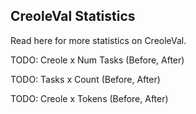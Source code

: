 ## CreoleVal Statistics

Read here for more statistics on CreoleVal.

TODO: Creole x Num Tasks (Before, After)

TODO: Tasks x Count (Before, After)

TODO: Creole x Tokens (Before, After)

